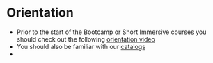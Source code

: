 # Orientation

* Prior to the start of the Bootcamp or Short Immersive courses you should check out the following [orientation video](https://www.youtube.com/watch?v=fzhSHXLWbNs&feature=youtu.be) 
* You should also be familiar with our [catalogs](https://www.thisismetis.com/catalogs-and-disclosures)
* 

